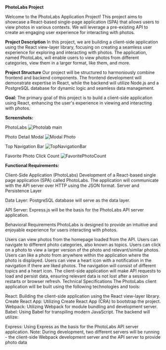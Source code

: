 **PhotoLabs Project**

Welcome to the PhotoLabs Application Project! This project aims to showcase a React-based single-page application (SPA) that allows users to view photos in various contexts. We will leverage a pre-existing API to create an engaging user experience for interacting with photos.

**Project Description**
In this project, we are building a client-side application using the React view-layer library, focusing on creating a seamless user experience for exploring and interacting with photos. The application, named PhotoLabs, will enable users to view photos from different categories, view them in a larger format, like them, and more.

**Project Structure**
Our project will be structured to harmoniously combine frontend and backend components. The frontend development will demonstrate expertise in React, while the backend will utilize Node.js and a PostgreSQL database for dynamic logic and seamless data management.

**Goal:**
The primary goal of this project is to build a client-side application using React, enhancing the user's experience in viewing and interacting with photos.

**Screenshots:**

PhotoLabs
![Photolab main ](https://github.com/Giftojcs/photolabs-starter/assets/105958169/f1666b46-be8f-4fdd-83b0-27ad61575a2a)

Photo Detail Modal
![Modal Photo](https://github.com/Giftojcs/photolabs-starter/assets/105958169/0c6a67b4-c2c5-47a2-ad0a-b05fd255ea98)

Top Navigation Bar
![TopNavigationBar](https://github.com/Giftojcs/photolabs-starter/assets/105958169/2727e512-d4ab-4209-82b4-6900a62e6820)

Favorite Photo Click Count
![FavoritePhotoCount](https://github.com/Giftojcs/photolabs-starter/assets/105958169/7f2a7cab-12e7-429d-8bb3-f99cc38cb3e3)

**Functional Requirements:**

Client-Side Application (PhotoLabs)
Development of a React-based single page application (SPA) called PhotoLabs.
The application will communicate with the API server over HTTP using the JSON format.
Server and Persistence Layer

Data Layer:
PostgreSQL database will serve as the data layer.

API Server:
Express.js will be the basis for the PhotoLabs API server application.

Behavioral Requirements
PhotoLabs is designed to provide an intuitive and enjoyable experience for users interacting with photos.

Users can view photos from the homepage loaded from the API.
Users can navigate to different photo categories, also known as topics.
Users can click on a photo to view a larger version of the photo and relevant/similar photos.
Users can like a photo from anywhere within the application where the photo is displayed.
Users can view a heart icon with a notification in the navigation if there are liked photos.
The navigation will consist of different topics and a heart icon.
The client-side application will make API requests to load and persist data, ensuring relevant data is not lost after a session restarts or browser refresh.
Technical Specifications
The PhotoLabs client application will be built using the following technologies and tools:

React: Building the client-side application using the React view-layer library.
Create React App: Utilizing Create React App (CRA) to bootstrap the project.
Webpack: Utilizing Webpack for module bundling and development server.
Babel: Using Babel for transpiling modern JavaScript.
The backend will utilize:

Express: Using Express as the basis for the PhotoLabs API server application.
Note: During development, two different servers will be running - the client-side Webpack development server and the API server to provide photo data
